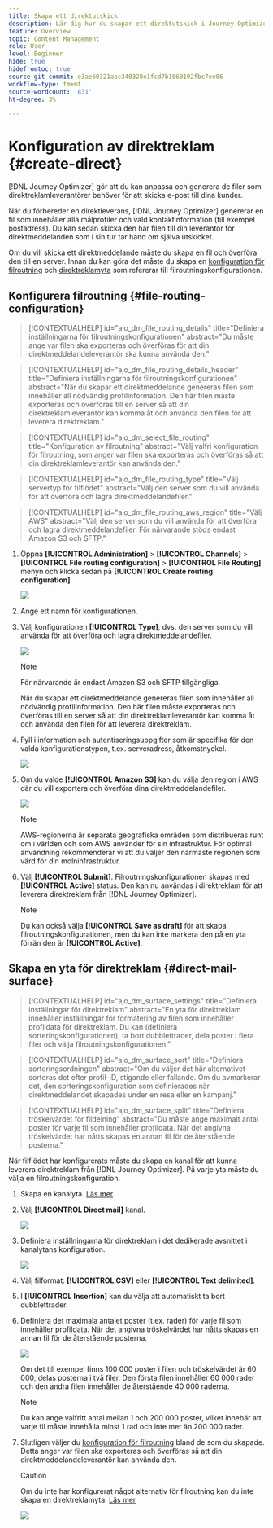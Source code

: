 ```yaml
---
title: Skapa ett direktutskick
description: Lär dig hur du skapar ett direktutskick i Journey Optimizer
feature: Overview
topic: Content Management
role: User
level: Beginner
hide: true
hidefromtoc: true
source-git-commit: e3ae60321aac340328e1fcd7b1060192fbc7ee06
workflow-type: tm+mt
source-wordcount: '831'
ht-degree: 3%

---
```


# Konfiguration av direktreklam {#create-direct}

[!DNL Journey Optimizer] gör att du kan anpassa och generera de filer som direktreklamleverantörer behöver för att skicka e-post till dina kunder.

När du förbereder en direktleverans, [!DNL Journey Optimizer] genererar en fil som innehåller alla målprofiler och vald kontaktinformation (till exempel postadress). Du kan sedan skicka den här filen till din leverantör för direktmeddelanden som i sin tur tar hand om själva utskicket.

Om du vill skicka ett direktmeddelande måste du skapa en fil och överföra den till en server. Innan du kan göra det måste du skapa en [konfiguration för filroutning](#file-routing-configuration) och [direktreklamyta](#direct-mail-surface) som refererar till filroutningskonfigurationen.

## Konfigurera filroutning {#file-routing-configuration}

>[!CONTEXTUALHELP]
>id="ajo_dm_file_routing_details"
>title="Definiera inställningarna för filroutningskonfigurationen"
>abstract="Du måste ange var filen ska exporteras och överföras för att din direktmeddelandeleverantör ska kunna använda den."

>[!CONTEXTUALHELP]
>id="ajo_dm_file_routing_details_header"
>title="Definiera inställningarna för filroutningskonfigurationen"
>abstract="När du skapar ett direktmeddelande genereras filen som innehåller all nödvändig profilinformation. Den här filen måste exporteras och överföras till en server så att din direktreklamleverantör kan komma åt och använda den filen för att leverera direktreklam."

>[!CONTEXTUALHELP]
>id="ajo_dm_select_file_routing"
>title="Konfiguration av filroutning"
>abstract="Välj valfri konfiguration för filroutning, som anger var filen ska exporteras och överföras så att din direktreklamleverantör kan använda den."

>[!CONTEXTUALHELP]
>id="ajo_dm_file_routing_type"
>title="Välj servertyp för filflödet"
>abstract="Välj den server som du vill använda för att överföra och lagra direktmeddelandefiler."

>[!CONTEXTUALHELP]
>id="ajo_dm_file_routing_aws_region"
>title="Välj AWS"
>abstract="Välj den server som du vill använda för att överföra och lagra direktmeddelandefiler. För närvarande stöds endast Amazon S3 och SFTP."

1. Öppna **[!UICONTROL Administration]** > **[!UICONTROL Channels]** > **[!UICONTROL File routing configuration]** > **[!UICONTROL File Routing]** menyn och klicka sedan på **[!UICONTROL Create routing configuration]**.

   ![](assets/file-routing-config-button.png)

1. Ange ett namn för konfigurationen.

1. Välj konfigurationen **[!UICONTROL Type]**, dvs. den server som du vill använda för att överföra och lagra direktmeddelandefiler.<!--why is it Type and not Server or Server type? asked to PM-->

   ![](assets/file-routing-config-type.png)

   >[!NOTE]
   >
   >För närvarande är endast Amazon S3 och SFTP tillgängliga.

   När du skapar ett direktmeddelande genereras filen som innehåller all nödvändig profilinformation. Den här filen måste exporteras och överföras till en server så att din direktreklamleverantör kan komma åt och använda den filen för att leverera direktreklam.

1. Fyll i information och autentiseringsuppgifter som är specifika för den valda konfigurationstypen, t.ex. serveradress, åtkomstnyckel. <!--need to detail more?-->

   <!--![](assets/file-routing-config-aws-details.png)-->

   ![](assets/file-routing-config-sftp-details.png)

1. Om du valde **[!UICONTROL Amazon S3]** kan du välja den region i AWS där du vill exportera och överföra dina direktmeddelandefiler.

   ![](assets/file-routing-config-aws-region.png)

   >[!NOTE]
   >
   >AWS-regionerna är separata geografiska områden som distribueras runt om i världen och som AWS använder för sin infrastruktur. För optimal användning rekommenderar vi att du väljer den närmaste regionen som värd för din molninfrastruktur.

1. Välj **[!UICONTROL Submit]**. Filroutningskonfigurationen skapas med **[!UICONTROL Active]** status. Den kan nu användas i direktreklam för att leverera direktreklam från [!DNL Journey Optimizer].

   >[!NOTE]
   >
   >Du kan också välja **[!UICONTROL Save as draft]** för att skapa filroutningskonfigurationen, men du kan inte markera den på en yta förrän den är **[!UICONTROL Active]**.

## Skapa en yta för direktreklam {#direct-mail-surface}

>[!CONTEXTUALHELP]
>id="ajo_dm_surface_settings"
>title="Definiera inställningar för direktreklam"
>abstract="En yta för direktreklam innehåller inställningar för formatering av filen som innehåller profildata för direktreklam. Du kan (definiera sorteringskonfigurationen), ta bort dubblettrader, dela poster i flera filer och välja filroutningskonfigurationen."

>[!CONTEXTUALHELP]
>id="ajo_dm_surface_sort"
>title="Definiera sorteringsordningen"
>abstract="Om du väljer det här alternativet sorteras det efter profil-ID, stigande eller fallande. Om du avmarkerar det, den sorteringskonfiguration som definierades när direktmeddelandet skapades under en resa eller en kampanj."

>[!CONTEXTUALHELP]
>id="ajo_dm_surface_split"
>title="Definiera tröskelvärdet för fildelning"
>abstract="Du måste ange maximalt antal poster för varje fil som innehåller profildata. När det angivna tröskelvärdet har nåtts skapas en annan fil för de återstående posterna."

När filflödet har konfigurerats måste du skapa en kanal för att kunna leverera direktreklam från [!DNL Journey Optimizer]. På varje yta måste du välja en filroutningskonfiguration.

1. Skapa en kanalyta. [Läs mer](channel-surfaces.md)

1. Välj **[!UICONTROL Direct mail]** kanal.

   ![](assets/surface-direct-mail-channel.png)

1. Definiera inställningarna för direktreklam i det dedikerade avsnittet i kanalytans konfiguration.

   ![](assets/surface-direct-mail-settings.png)

1. Välj filformat: **[!UICONTROL CSV]** eller **[!UICONTROL Text delimited]**.

1. I **[!UICONTROL Insertion]** kan du välja att automatiskt ta bort dubblettrader.

1. Definiera det maximala antalet poster (t.ex. rader) för varje fil som innehåller profildata. När det angivna tröskelvärdet har nåtts skapas en annan fil för de återstående posterna.

   ![](assets/surface-direct-mail-split.png)

   Om det till exempel finns 100 000 poster i filen och tröskelvärdet är 60 000, delas posterna i två filer. Den första filen innehåller 60 000 rader och den andra filen innehåller de återstående 40 000 raderna.

   >[!NOTE]
   >
   >Du kan ange valfritt antal mellan 1 och 200 000 poster, vilket innebär att varje fil måste innehålla minst 1 rad och inte mer än 200 000 rader.

1. Slutligen väljer du [konfiguration för filroutning](#file-routing-configuration) bland de som du skapade. Detta anger var filen ska exporteras och överföras så att din direktmeddelandeleverantör kan använda den.

   >[!CAUTION]
   >
   >Om du inte har konfigurerat något alternativ för filroutning kan du inte skapa en direktreklamyta. [Läs mer](#file-routing-configuration)

   ![](assets/surface-direct-mail-file-routing.png)
